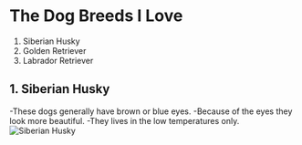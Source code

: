 # The Dog Breeds I Love
1. Siberian Husky
2. Golden Retriever
3. Labrador Retriever
## 1. Siberian Husky
-These dogs generally have brown or blue eyes.
-Because of the eyes they look more beautiful.
-They lives in the low temperatures only.
![Siberian Husky](https://i.pinimg.com/originals/d5/a8/34/d5a834e6a8d9ede51cedbed7ccd2fa01.jpg)
